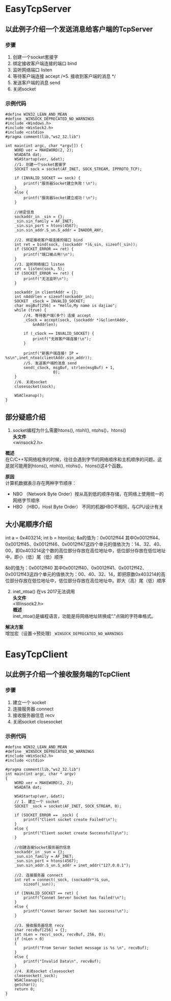 EasyTcpServer
====
以此例子介绍一个发送消息给客户端的TcpServer
----
### 步骤
1. 创建一个socket套接字
2. 绑定接收客户端连接的端口 bind
3. 监听网络端口 listen
4. 等待客户端连接 accept
/*5. 接收到客户端的消息 */
5. 发送客户端的消息 send
6. 关闭socket


### 示例代码
```
#define WIN32_LEAN_AND_MEAN
#define _WINSOCK_DEPRECATED_NO_WARNINGS
#include <Windows.h>
#include <WinSock2.h>
#include <cstdio>
#pragma comment(lib,"ws2_32.lib")

int main(int argc, char *argv[]) {
	WORD ver = MAKEWORD(2, 2);
	WSADATA dat;
	WSAStartup(ver, &dat);
	//1. 创建一个socket套接字
	SOCKET sock = socket(AF_INET, SOCK_STREAM, IPPROTO_TCP);

	if (INVALID_SOCKET == sock) {
		printf("服务器Socket建立失败！\n");
	}
	else {
		printf("服务器Socket建立成功！\n");
	}

	//绑定信息
	sockaddr_in _sin = {};
	_sin.sin_family = AF_INET;
	_sin.sin_port = htons(4567);
	_sin.sin_addr.S_un.S_addr = INADDR_ANY;

	//2. 绑定接收客户端连接的端口 bind
	int ret = bind(sock, (sockaddr *)&_sin, sizeof(_sin));
	if (SOCKET_ERROR == ret) {
		printf("端口被占用!\n");
	}
	//3. 监听网络端口 listen
	ret = listen(sock, 5);
	if (SOCKET_ERROR == ret) {
		printf("无法监听\n");
	}

	sockaddr_in clientAddr = {};
	int nAddrlen = sizeof(sockaddr_in);
	SOCKET _cSock = INVALID_SOCKET;
	char msgBuf[256] = "Hello,My name is dajiao";
	while (true) {
		//4. 等待客户端(多个）连接 accept
		_cSock = accept(sock, (sockaddr *)&clientAddr,
			&nAddrlen);

		if (_cSock == INVALID_SOCKET) {
			printf("无效客户端连接!\n");
		}
		
		printf("新客户端连接! IP = %s\n",inet_ntoa(clientAddr.sin_addr));
		//5. 发送客户端的消息 send
		send(_cSock, msgBuf, strlen(msgBuf) + 1,
					 0);
	}
	//6. 关闭socket
	closesocket(sock);
	
	WSACleanup();
}
```

部分疑惑介绍
----
1. socket编程为什么需要htons(), ntohl(), ntohs()，htons() <BR>
**头文件**<BR>
<winsock2.h>

**概述**<BR>
在C/C++写网络程序的时候，往往会遇到字节的网络顺序和主机顺序的问题。这是就可能用到htons(), ntohl(), ntohs()，htons()这4个函数。

**原因**<BR>
计算机数据表示存在两种字节顺序：
* NBO （Network Byte Order）按从高到低的顺序存储，在网络上使用统一的网络字节顺序
* HBO （HBO，Host Byte Order） 不同的机器HBO不相同，与CPU设计有关


大小尾顺序介绍
----
int a = 0x403214;
int b = htonl(a);
&a的值为：0x0012ff44
其中0x0012ff44、0x0012ff45、0x0012ff46、0x0012ff47这四个单元的值依次为：14、32、40、00，即0x403214这个数的高位部分存放在高位地址中，低位部分存放在低位地址中，即小（低）尾（低）顺序

&b的值为：0x0012ff40
其中0x0012ff40、0x0012ff41、0x0012ff42、0x0012ff43这四个单元的值依次为：00、40、32、14，即把原数0x403214的高位部分存放在低位地址中，低位部分存放在高位地址中。即大（高）尾（低）顺序


2. inet_ntoa() 在vs 2017无法调用<BR>
**头文件**<BR>
<Winsock2.h> <BR>
**概述**<BR>
inet_ntoa()是编程语言，功能是将网络地址转换成“.”点隔的字符串格式。

**解决方案**<BR>
增加宏（设置->预处理) `_WINSOCK_DEPRECATED_NO_WARNINGS`


EasyTcpClient
====
以此例子介绍一个接收服务端的TcpClient
----
### 步骤
1. 建立一个 socket
2. 连接服务器 connect
3. 接收服务器信息 recv
4. 关闭socket closesocket


### 示例代码
```
#define WIN32_LEAN_AND_MEAN
#define _WINSOCK_DEPRECATED_NO_WARNINGS
#include <WinSock2.h>
#include <cstdio>

#pragma comment(lib,"ws2_32.lib")
int main(int argc, char * argv)
{
	WORD ver = MAKEWORD(2, 2);
	WSADATA dat;

	WSAStartup(ver, &dat);
	// 1. 建立一个 socket
	SOCKET _sock = socket(AF_INET, SOCK_STREAM, 0);
	
	if (SOCKET_ERROR == _sock) {
		printf("Client socket create Failed!\n");
	}
	else {
		printf("Client socket create Successfully\n");
	}

	//创建连接Socket服务器的信息
	sockaddr_in _sun = {};
	_sun.sin_family = AF_INET;
	_sun.sin_port = htons(4567);
	_sun.sin_addr.S_un.S_addr = inet_addr("127.0.0.1");

	//2. 连接服务器 connect
	int ret = connect(_sock, (sockaddr*)&_sun,
		sizeof(_sun));

	if (INVALID_SOCKET == ret) {
		printf("Connet Server Socket has failed!\n");
	}
	else {
		printf("Connet Server Socket has success!\n");
	}

	//3. 接收服务器信息 recv
	char recvBuf[256] = {};
	int nLen = recv(_sock, recvBuf, 256, 0);
	if (nLen > 0)
	{
		printf("From Server Socket message is %s \n", recvBuf);
	}
	else {
		printf("Invalid Data\n", recvBuf);
	}
	//4. 关闭socket closesocket
	closesocket(_sock);
	WSACleanup();
	getchar();
	return 0;
}
```

